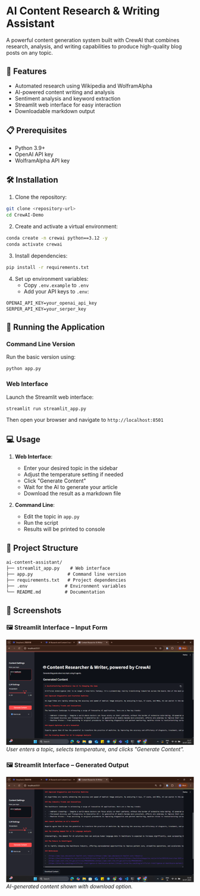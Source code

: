 # AI Content Research & Writing Assistant

A powerful content generation system built with CrewAI that combines research, analysis, and writing capabilities to produce high-quality blog posts on any topic.

## 🚀 Features

- Automated research using Wikipedia and WolframAlpha
- AI-powered content writing and analysis
- Sentiment analysis and keyword extraction
- Streamlit web interface for easy interaction
- Downloadable markdown output

## 📋 Prerequisites

- Python 3.9+
- OpenAI API key
- WolframAlpha API key

## 🛠️ Installation

1. Clone the repository:
```bash
git clone <repository-url>
cd CrewAI-Demo
```

2. Create and activate a virtual environment:
```bash
conda create -n crewai python==3.12 -y
conda activate crewai
```

3. Install dependencies:
```bash
pip install -r requirements.txt
```

4. Set up environment variables:
   - Copy `.env.example` to `.env`
   - Add your API keys to `.env`:
```env
OPENAI_API_KEY=your_openai_api_key
SERPER_API_KEY=your_serper_key
```

## 🚀 Running the Application

### Command Line Version
Run the basic version using:
```bash
python app.py
```

### Web Interface
Launch the Streamlit web interface:
```bash
streamlit run streamlit_app.py
```
Then open your browser and navigate to `http://localhost:8501`

## 💻 Usage

1. **Web Interface**:
   - Enter your desired topic in the sidebar
   - Adjust the temperature setting if needed
   - Click "Generate Content"
   - Wait for the AI to generate your article
   - Download the result as a markdown file

2. **Command Line**:
   - Edit the topic in `app.py`
   - Run the script
   - Results will be printed to console

## 🔧 Project Structure


```
ai-content-assistant/
├── streamlit_app.py    # Web interface
├── app.py             # Command line version
├── requirements.txt   # Project dependencies
├── .env              # Environment variables
└── README.md         # Documentation
```

## 📸 Screenshots

### 🖼️ Streamlit Interface – Input Form
![AI Content Research & Writing Assistant - Input](1.png)
*User enters a topic, selects temperature, and clicks "Generate Content".*

### 🖼️ Streamlit Interface – Generated Output
![AI Content Research & Writing Assistant - Output](2.png)
*AI-generated content shown with download option.*


